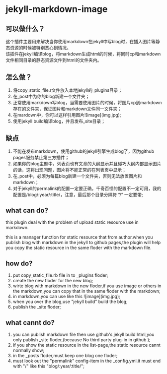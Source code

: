 # jekyll-markdown-image

## 可以做什么？
这个插件主要用来解决当你使用markdown在jekyll中写blog时，在插入图片等静态资源的时候被特别恶心到情况。  
该插件在jekyll编译blog，将markdown生成html的时候，将同时cp和markdown文件相同目录的静态资源文件到html的文件夹内。

## 怎么做？
1. 将copy_static_file.r文件放入本地jekyll的_plugins目录；
2. 在_post中为你的blog新建一个文件夹；  
3. 正常使用markdown写blog，当需要使用图片的时候，将图片cp到markdown存在的文件夹，保证图片和markdown文件同一文件夹；
4. 在mardown中，你可以这样引用图片\![image]\(img.jpg);  
5. 使用jekyll build编译blog，并且发布_site目录；

## 缺点
1. 不能在发布markdown，使用github的jekyll引擎生成blog了，因为github pages服务禁止第三方插件；  
2. 如果你的blog主题中，列表页也有文章的大纲显示并且碰巧大纲内部显示图片的话，这将出现问题，图片将不能正常的在列表页中显示；
3. 在_post中，必须为每篇blog新建一个文件夹，否则无法放置图片和markdown；  
4. 对于jekyll的permalink的配置一定要正确，千奇百怪的配置不一定可用，我的配置是/blog/:year/:title/，注意，最后那个目录分隔符 “/” 一定要带;


## what can do?

this plugin deal with the problem of upload static resource use in markdown.  

this is a manager function for static resource that from author.when you publish blog with markdown in the jekyll to github pages,the plugin will help you copy the static resource in the same floder with the markdown file.  
  
## how do?

1. put copy_static_file.rb file in to _plugins floder;  
2. create the new floder for the new blog; 
3. wirte blog with markdown in the new floder,if you use image or others in the markdown,you can copy that in the same floder with the markdown;  
4. in markdown,you can use like this \![image]\(img.jpg);  
5. when you over the blog,use "jekyll build" build the blog;  
6. publish the _site floder;

## what cannt do?
1. you can publish markdown file then use github's jekyll build html,you only publish _site floder,(because No third party plug-in in github );  
2. if you show the static resource in the list-page,the static resource cannt normally show;  
3. in the _posts floder,must keep one blog one floder;  
4. must look out the "permalink" config-item in the _config.yml.it must end with "/" like this "blog/:year/:title/";

